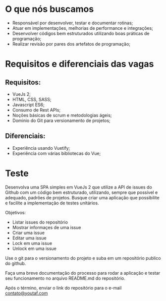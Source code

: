 # O que nós buscamos

* Responsável por desenvolver, testar e documentar rotinas;
* Atuar em implementações, melhorias de performance e integrações; 
* Desenvolver códigos bem estruturados utilizando boas práticas de programação;
* Realizar revisão por pares dos artefatos de programação; 

# Requisitos e diferenciais das vagas

## Requisitos:

* VueJs 2;
* HTML, CSS, SASS;
* Javascript ES6;
* Consumo de Rest APIs;
* Noções básicas de scrum e metodologias ágeis;
* Dominio do Git para versionamento de projetos;

## Diferenciais:

* Experiência usando Vuetify;
* Experiência com várias bibliotecas do Vue;

# Teste

Desenvolva uma SPA simples em VueJs 2 que utilize a API de issues do Github com um código bem estruturado, utilizando, sempre que possível e adequado, padrões de projetos. Busque criar uma aplicação que possibilite e facilite a implementação de testes unitários.

Objetivos:

* Listar issues do repositório
* Mostrar informaçes de uma issue
* Criar uma issue
* Editar uma issue
* Lock em uma issue
* Unlock em uma issue

Use o git para o versionamento do projeto e suba em um repositório publico do github.

Faça uma breve documentação do processo para rodar a aplicação e testar seu funcionamento no arquivo README.md do repositório.

Após o término, enviar o link do repositório para o e-mail contato@youtaf.com

